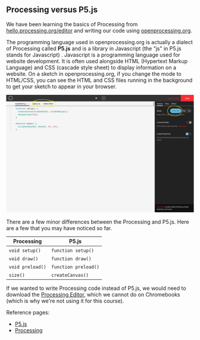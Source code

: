 ## Processing versus P5.js

We have been learning the basics of Processing from [hello.processing.org/editor](http://hello.processing.org/editor) and writing our code using [openprocessing.org](http://openprocessing.org). 

The programming language used in openprocessing.org is actually a dialect of Processing called **P5.js** and is a library in Javascript (the "js" in P5.js stands for Javascript) . Javascript is a programming language used for website development. It is often used alongside HTML (Hypertext Markup Language) and CSS (cascade style sheet) to display information on a website. On a sketch in openprocessing.org, if you change the mode to HTML/CSS, you can see the HTML and CSS files running in the background to get your sketch to appear in your browser.

![](../Images/HTML_CSS2.png)

There are a few minor differences between the Processing and P5.js. Here are a few that you may have noticed so far.

| Processing       | P5.js                |
| ---------------- | -------------------- |
| `void setup()`   | `function setup()`   |
| `void draw()`    | `function draw()`    |
| `void preload()` | `function preload()` |
| `size()`         | `createCanvas()`     |

If we wanted to write Processing code instead of P5.js, we would need to download the [Processing Editor](https://processing.org/download/), which we cannot do on Chromebooks (which is why we're not using it for this course). 

Reference pages:

* [P5.js](https://p5js.org/reference/)
* [Processing](https://processing.org/reference/)
